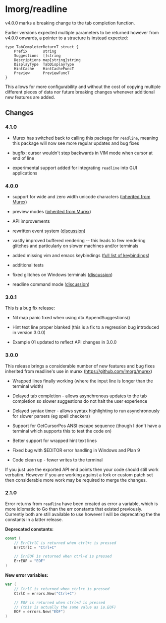 # lmorg/readline

v4.0.0 marks a breaking change to the tab completion function.

Earlier versions expected multiple parameters to be returned however from
v4.0.0 onwards, a pointer to a structure is instead expected:
```
type TabCompleterReturnT struct {
	Prefix       string
	Suggestions  []string
	Descriptions map[string]string
	DisplayType  TabDisplayType
	HintCache    HintCacheFuncT
	Preview      PreviewFuncT
}
```
This allows for more configurability and without the cost of copying multiple
different pieces of data nor future breaking changes whenever additional new
features are added.

## Changes

### 4.1.0

* Murex has switched back to calling this package for `readline`, meaning this
  package will now see more regular updates and bug fixes

* bugfix: cursor wouldn't step backwards in VIM mode when cursor at end of line

* experimental support added for integrating `readline` into GUI applications

### 4.0.0

* support for wide and zero width unicode characters
  ([inherited from Murex](https://murex.rocks/changelog/v4.0.html))

* preview modes
  ([inherited from Murex](https://murex.rocks/user-guide/interactive-shell.html#preview))

* API improvements

* rewritten event system
  ([discussion](https://github.com/lmorg/murex/discussions/799))

* vastly improved buffered rendering -- this leads to few rendering glitches
  and particularly on slower machines and/or terminals

* added missing vim and emacs keybindings
  ([full list of keybindings](listhttps://murex.rocks/user-guide/terminal-keys.html))

* additional tests

* fixed glitches on Windows terminals
  ([discussion](https://github.com/lmorg/murex/issues/630))

* readline command mode
  ([discussion](https://github.com/lmorg/murex/discussions/905))

### 3.0.1

This is a bug fix release:

* Nil map panic fixed when using dtx.AppendSuggestions()

* Hint text line proper blanked (this is a fix to a regression bug introduced
  in version 3.0.0)

* Example 01 updated to reflect API changes in 3.0.0

### 3.0.0

This release brings a considerable number of new features and bug fixes
inherited from readline's use in murex (https://github.com/lmorg/murex)

* Wrapped lines finally working (where the input line is longer than the
  terminal width)

* Delayed tab completion - allows asynchronous updates to the tab completion so
  slower suggestions do not halt the user experience

* Delayed syntax timer - allows syntax highlighting to run asynchronously for
  slower parsers (eg spell checkers)

* Support for GetCursorPos ANSI escape sequence (though I don't have a terminal
  which supports this to test the code on)

* Better support for wrapped hint text lines

* Fixed bug with $EDITOR error handling in Windows and Plan 9

* Code clean up - fewer writes to the terminal

If you just use the exported API end points then your code should still work
verbatim. However if you are working against a fork or custom patch set then
considerable more work may be required to merge the changes.

### 2.1.0

Error returns from `readline` have been created as error a variable, which is
more idiomatic to Go than the err constants that existed previously. Currently
both are still available to use however I will be deprecating the the constants
in a latter release.

**Deprecated constants:**
```go
const (
	// ErrCtrlC is returned when ctrl+c is pressed
	ErrCtrlC = "Ctrl+C"

	// ErrEOF is returned when ctrl+d is pressed
	ErrEOF = "EOF"
)
```

**New error variables:**
```go
var (
	// CtrlC is returned when ctrl+c is pressed
	CtrlC = errors.New("Ctrl+C")

	// EOF is returned when ctrl+d is pressed
	// (this is actually the same value as io.EOF)
	EOF = errors.New("EOF")
)
```
